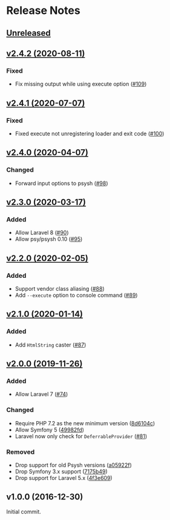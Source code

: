 # Release Notes

## [Unreleased](https://github.com/laravel/tinker/compare/v2.4.2...2.x)


## [v2.4.2 (2020-08-11)](https://github.com/laravel/tinker/compare/v2.4.1...v2.4.2)

### Fixed
- Fix missing output while using execute option ([#109](https://github.com/laravel/tinker/pull/109))


## [v2.4.1 (2020-07-07)](https://github.com/laravel/tinker/compare/v2.4.0...v2.4.1)

### Fixed
- Fixed execute not unregistering loader and exit code ([#100](https://github.com/laravel/tinker/pull/100))


## [v2.4.0 (2020-04-07)](https://github.com/laravel/tinker/compare/v2.3.0...v2.4.0)

### Changed
- Forward input options to psysh ([#98](https://github.com/laravel/tinker/pull/98))


## [v2.3.0 (2020-03-17)](https://github.com/laravel/tinker/compare/v2.2.0...v2.3.0)

### Added
- Allow Laravel 8 ([#90](https://github.com/laravel/tinker/pull/90))
- Allow psy/psysh 0.10 ([#95](https://github.com/laravel/tinker/pull/95))


## [v2.2.0 (2020-02-05)](https://github.com/laravel/tinker/compare/v2.1.0...v2.2.0)

### Added
- Support vendor class aliasing ([#88](https://github.com/laravel/tinker/pull/88))
- Add `--execute` option to console command ([#89](https://github.com/laravel/tinker/pull/89))


## [v2.1.0 (2020-01-14)](https://github.com/laravel/tinker/compare/v2.0.0...v2.1.0)

### Added
- Add `HtmlString` caster ([#87](https://github.com/laravel/tinker/pull/87))


## [v2.0.0 (2019-11-26)](https://github.com/laravel/tinker/compare/v1.0.10...v2.0.0)

### Added
- Allow Laravel 7 ([#74](https://github.com/laravel/tinker/pull/74))

### Changed
- Require PHP 7.2 as the new minimum version ([8d6104c](https://github.com/laravel/tinker/commit/8d6104cf50695e3f256d0389626c692e144d946b))
- Allow Symfony 5 ([49982fd](https://github.com/laravel/tinker/commit/49982fd563035025998efe7f32d005bc6da2ce0a))
- Laravel now only check for `DeferrableProvider` ([#81](https://github.com/laravel/tinker/pull/81))

### Removed
- Drop support for old Psysh versions ([a05922f](https://github.com/laravel/tinker/commit/a05922fa3b959d92efd16defe8e30a9895a69727))
- Drop Symfony 3.x support ([7175b49](https://github.com/laravel/tinker/commit/7175b4931917d507989cda2c753113f71aa18816))
- Drop support for Laravel 5.x ([4f3e609](https://github.com/laravel/tinker/commit/4f3e6098dff7ec4c0eedc5348184838598bc30c8))


## v1.0.0 (2016-12-30)

Initial commit.
